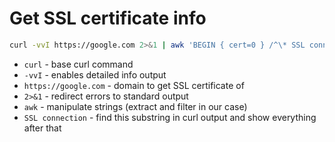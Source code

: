 # Get SSL certificate info

```bash
curl -vvI https://google.com 2>&1 | awk 'BEGIN { cert=0 } /^\* SSL connection/ { cert=1 } /^\*/ { if (cert) print }'
```

- `curl` - base curl command
- `-vvI` - enables detailed info output
- `https://google.com` - domain to get SSL certificate of
- `2>&1` - redirect errors to standard output
- `awk` - manipulate strings (extract and filter in our case)
- `SSL connection` - find this substring in curl output and show everything after that


